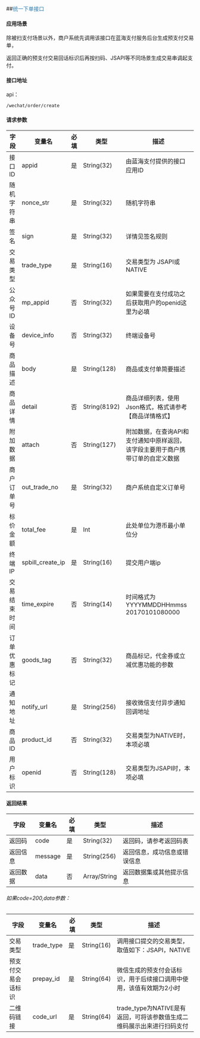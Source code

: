 ##<span style="color:#2b7db0">统一下单接口</span>

#### 应用场景

除被扫支付场景以外，商户系统先调用该接口在蓝海支付服务后台生成预支付交易单，

返回正确的预支付交易回话标识后再按扫码、JSAPI等不同场景生成交易串调起支付。


#### 接口地址

api：

```
/wechat/order/create
```

#### 请求参数

字段|变量名|必填|类型|描述
----|----|----|----|----
接口ID|appid|是|String(32)|由蓝海支付提供的接口应用ID
随机字符串|nonce_str|是|String(32)|随机字符串
签名|sign|是|String(32)|详情见签名规则
交易类型|trade_type|是|String(16)|交易类型为 JSAPI或NATIVE
公众号ID|mp_appid|否|String(32)|如果需要在支付成功之后获取用户的openid这里为必填
设备号|device_info|否|String(32)|终端设备号
商品描述|body|是|String(128)|商品或支付单简要描述
商品详情|detail|否|String(8192)|商品详细列表，使用Json格式，格式请参考【商品详情格式】
附加数据|attach|否|String(127)|附加数据，在查询API和支付通知中原样返回，该字段主要用于商户携带订单的自定义数据
商户订单号|out\_trade_no|是|String(32)|商户系统自定义订单号
标价金额|total_fee|是|Int|此处单位为港币最小单位分
终端IP|spbill\_create\_ip|是|String(16)|提交用户端ip
交易结束时间|time_expire|否|String(14)|时间格式为YYYYMMDDHHmmss  20170101080000
订单优惠标记|goods_tag|否|String(32)|商品标记，代金券或立减优惠功能的参数
通知地址|notify_url|是|String(256)|接收微信支付异步通知回调地址
商品ID|product_id|否|String(32)|交易类型为NATIVE时，本项必填
用户标识|openid|否|String(128)|交易类型为JSAPI时，本项必填


#### 返回结果
字段|变量名|必填|类型|描述
----|----|----|----|----
返回码|code|是|String(32)|返回码，请参考返回码表
返回信息|message|是|String(256)|返回信息，成功信息或错误信息
返回数据|data|否|Array/String|返回数据集或其他提示信息
  
###### 如果code=200,data参数：  

字段|变量名|必填|类型|描述
----|----|----|----|----
交易类型|trade_type|是|String(16)|调用接口提交的交易类型，取值如下：JSAPI，NATIVE
预支付交易会话标识|prepay_id|是|String(64)|微信生成的预支付会话标识，用于后续接口调用中使用，该值有效期为2小时
二维码链接|code_url|是|String(64)|trade_type为NATIVE是有返回，可将该参数值生成二维码展示出来进行扫码支付
